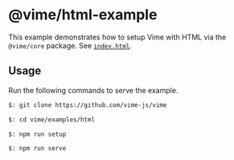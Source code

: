 # @vime/html-example

This example demonstrates how to setup Vime with HTML via the `@vime/core` package. See [`index.html`](./index.html).

## Usage

Run the following commands to serve the example.

```bash
$: git clone https://github.com/vime-js/vime

$: cd vime/examples/html

$: npm run setup

$: npm run serve
```
